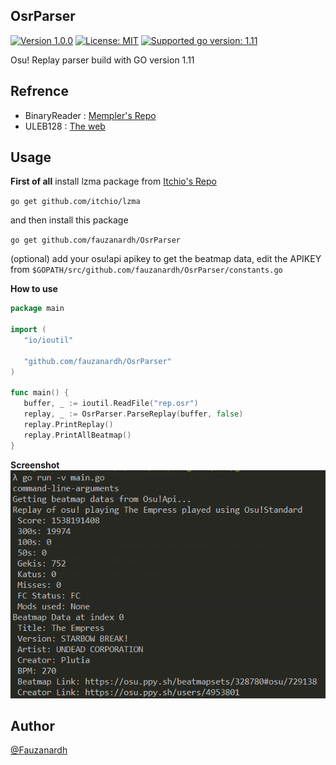 OsrParser
----

[![Version 1.0.0](https://img.shields.io/badge/stable-1.0.0-brightgreen.svg "Version 1.0.0")](https://github.com/fauzanardh/OsrParser) [![License: MIT](https://img.shields.io/badge/License-MIT-green.svg)](https://opensource.org/licenses/MIT) [![Supported go version: 1.11](https://img.shields.io/badge/go-1.11-green.svg "Supported go versions: 1.11")](https://golang.org/dl/)


Osu! Replay parser build with GO version 1.11


Refrence
----

- BinaryReader : [Mempler's Repo](https://github.com/Mempler/osubinary/)
- ULEB128      : [The web](https://github.com/bnch/uleb128/)

Usage
----

 **First of all**
 install lzma package from [Itchio's Repo](https://github.com/itchio/lzma)

 `go get github.com/itchio/lzma`

 and then install this package

 `go get github.com/fauzanardh/OsrParser`

 (optional) add your osu!api apikey to get the beatmap data, edit the APIKEY from `$GOPATH/src/github.com/fauzanardh/OsrParser/constants.go`

 **How to use**
 ```go
 package main

 import (
 	"io/ioutil"

 	"github.com/fauzanardh/OsrParser"
 )

 func main() {
 	buffer, _ := ioutil.ReadFile("rep.osr")
 	replay, _ := OsrParser.ParseReplay(buffer, false)
 	replay.PrintReplay()
 	replay.PrintAllBeatmap()
 }
 ```

 **Screenshot**
 ![result_exmaple](example.png)

Author
----
[@Fauzanardh](https://github.com/fauzanardh)
